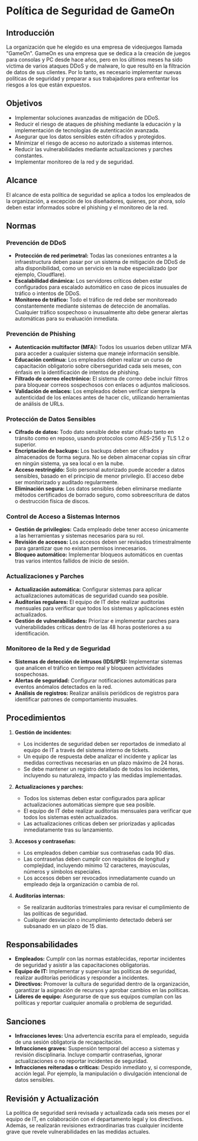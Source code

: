 # Política de Seguridad de GameOn

## Introducción

La organización que he elegido es una empresa de videojuegos llamada "GameOn". GameOn es una empresa que se dedica a la creación de juegos para consolas y PC desde hace años, pero en los últimos meses ha sido víctima de varios ataques DDoS y de malware, lo que resultó en la filtración de datos de sus clientes. Por lo tanto, es necesario implementar nuevas políticas de seguridad y preparar a sus trabajadores para enfrentar los riesgos a los que están expuestos.

## Objetivos

- Implementar soluciones avanzadas de mitigación de DDoS.
- Reducir el riesgo de ataques de phishing mediante la educación y la implementación de tecnologías de autenticación avanzada.
- Asegurar que los datos sensibles estén cifrados y protegidos.
- Minimizar el riesgo de acceso no autorizado a sistemas internos.
- Reducir las vulnerabilidades mediante actualizaciones y parches constantes.
- Implementar monitoreo de la red y de seguridad.

## Alcance

El alcance de esta política de seguridad se aplica a todos los empleados de la organización, a excepción de los diseñadores, quienes, por ahora, solo deben estar informados sobre el phishing y el monitoreo de la red.

## Normas

### Prevención de DDoS
- **Protección de red perimetral:** Todas las conexiones entrantes a la infraestructura deben pasar por un sistema de mitigación de DDoS de alta disponibilidad, como un servicio en la nube especializado (por ejemplo, Cloudflare).
- **Escalabilidad dinámica:** Los servidores críticos deben estar configurados para escalado automático en caso de picos inusuales de tráfico o intentos de DDoS.
- **Monitoreo de tráfico:** Todo el tráfico de red debe ser monitoreado constantemente mediante sistemas de detección de anomalías. Cualquier tráfico sospechoso o inusualmente alto debe generar alertas automáticas para su evaluación inmediata.

### Prevención de Phishing
- **Autenticación multifactor (MFA):** Todos los usuarios deben utilizar MFA para acceder a cualquier sistema que maneje información sensible.
- **Educación continua:** Los empleados deben realizar un curso de capacitación obligatorio sobre ciberseguridad cada seis meses, con énfasis en la identificación de intentos de phishing.
- **Filtrado de correo electrónico:** El sistema de correo debe incluir filtros para bloquear correos sospechosos con enlaces o adjuntos maliciosos.
- **Validación de enlaces:** Los empleados deben verificar siempre la autenticidad de los enlaces antes de hacer clic, utilizando herramientas de análisis de URLs.

### Protección de Datos Sensibles
- **Cifrado de datos:** Todo dato sensible debe estar cifrado tanto en tránsito como en reposo, usando protocolos como AES-256 y TLS 1.2 o superior.
- **Encriptación de backups:** Los backups deben ser cifrados y almacenados de forma segura. No se deben almacenar copias sin cifrar en ningún sistema, ya sea local o en la nube.
- **Acceso restringido:** Solo personal autorizado puede acceder a datos sensibles, basado en el principio de menor privilegio. El acceso debe ser monitorizado y auditado regularmente.
- **Eliminación segura:** Los datos sensibles deben eliminarse mediante métodos certificados de borrado seguro, como sobreescritura de datos o destrucción física de discos.

### Control de Acceso a Sistemas Internos
- **Gestión de privilegios:** Cada empleado debe tener acceso únicamente a las herramientas y sistemas necesarios para su rol.
- **Revisión de accesos:** Los accesos deben ser revisados trimestralmente para garantizar que no existan permisos innecesarios.
- **Bloqueo automático:** Implementar bloqueos automáticos en cuentas tras varios intentos fallidos de inicio de sesión.

### Actualizaciones y Parches
- **Actualización automática:** Configurar sistemas para aplicar actualizaciones automáticas de seguridad cuando sea posible.
- **Auditorías regulares:** El equipo de IT debe realizar auditorías mensuales para verificar que todos los sistemas y aplicaciones estén actualizados.
- **Gestión de vulnerabilidades:** Priorizar e implementar parches para vulnerabilidades críticas dentro de las 48 horas posteriores a su identificación.

### Monitoreo de la Red y de Seguridad
- **Sistemas de detección de intrusos (IDS/IPS):** Implementar sistemas que analicen el tráfico en tiempo real y bloqueen actividades sospechosas.
- **Alertas de seguridad:** Configurar notificaciones automáticas para eventos anómalos detectados en la red.
- **Análisis de registros:** Realizar análisis periódicos de registros para identificar patrones de comportamiento inusuales.

## Procedimientos

1. **Gestión de incidentes:**
   - Los incidentes de seguridad deben ser reportados de inmediato al equipo de IT a través del sistema interno de tickets.
   - Un equipo de respuesta debe analizar el incidente y aplicar las medidas correctivas necesarias en un plazo máximo de 24 horas.
   - Se debe mantener un registro detallado de todos los incidentes, incluyendo su naturaleza, impacto y las medidas implementadas.

2. **Actualizaciones y parches:**
   - Todos los sistemas deben estar configurados para aplicar actualizaciones automáticas siempre que sea posible.
   - El equipo de IT debe realizar auditorías mensuales para verificar que todos los sistemas estén actualizados.
   - Las actualizaciones críticas deben ser priorizadas y aplicadas inmediatamente tras su lanzamiento.

3. **Accesos y contraseñas:**
   - Los empleados deben cambiar sus contraseñas cada 90 días.
   - Las contraseñas deben cumplir con requisitos de longitud y complejidad, incluyendo mínimo 12 caracteres, mayúsculas, números y símbolos especiales.
   - Los accesos deben ser revocados inmediatamente cuando un empleado deja la organización o cambia de rol.

4. **Auditorías internas:**
   - Se realizarán auditorías trimestrales para revisar el cumplimiento de las políticas de seguridad.
   - Cualquier desviación o incumplimiento detectado deberá ser subsanado en un plazo de 15 días.

## Responsabilidades

- **Empleados:** Cumplir con las normas establecidas, reportar incidentes de seguridad y asistir a las capacitaciones obligatorias.
- **Equipo de IT:** Implementar y supervisar las políticas de seguridad, realizar auditorías periódicas y responder a incidentes.
- **Directivos:** Promover la cultura de seguridad dentro de la organización, garantizar la asignación de recursos y aprobar cambios en las políticas.
- **Líderes de equipo:** Asegurarse de que sus equipos cumplan con las políticas y reportar cualquier anomalía o problema de seguridad.

## Sanciones

- **Infracciones leves:** Una advertencia escrita para el empleado, seguida de una sesión obligatoria de recapacitación.
- **Infracciones graves:** Suspensión temporal del acceso a sistemas y revisión disciplinaria. Incluye compartir contraseñas, ignorar actualizaciones o no reportar incidentes de seguridad.
- **Infracciones reiteradas o críticas:** Despido inmediato y, si corresponde, acción legal. Por ejemplo, la manipulación o divulgación intencional de datos sensibles.

## Revisión y Actualización

La política de seguridad será revisada y actualizada cada seis meses por el equipo de IT, en colaboración con el departamento legal y los directivos. Además, se realizarán revisiones extraordinarias tras cualquier incidente grave que revele vulnerabilidades en las medidas actuales.
